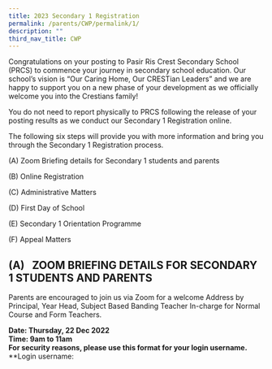 ```yaml
---
title: 2023 Secondary 1 Registration
permalink: /parents/CWP/permalink/1/
description: ""
third_nav_title: CWP
---
```

Congratulations on your posting to Pasir Ris Crest Secondary School (PRCS) to commence your journey in secondary school education. Our school’s vision is “Our Caring Home, Our CRESTian Leaders” and we are happy to support you on a new phase of your development as we officially welcome you into the Crestians family!

You do not need to report physically to PRCS following the release of your posting results as we conduct our Secondary 1 Registration online.

The following six steps will provide you with more information and bring you through the Secondary 1 Registration process.

(A)&nbsp;Zoom Briefing details for Secondary 1 students and parents

(B)&nbsp;Online Registration

(C)&nbsp;Administrative Matters

(D)&nbsp;First Day of School

(E)&nbsp;Secondary 1 Orientation Programme

(F) Appeal Matters

  

(A)&nbsp;&nbsp; ZOOM BRIEFING DETAILS FOR SECONDARY 1 STUDENTS AND PARENTS
----------------------------------------------------------------

Parents are encouraged to join us via Zoom for a&nbsp;welcome Address by Principal, Year Head, Subject Based Banding Teacher In-charge for Normal Course and Form Teachers.

**Date: Thursday, 22 Dec 2022**<br>
**Time: 9am to 11am**&nbsp;<br>
**For security reasons, please use this format for your login username.**<br>
**Login username: 